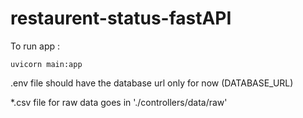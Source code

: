 # restaurent-status-fastAPI

To run app : 
```
uvicorn main:app
```
.env file should have the database url only for now (DATABASE_URL)

*.csv file for raw data goes in './controllers/data/raw'
